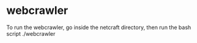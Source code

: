 # webcrawler
To run the webcrawler, go inside the netcraft directory, then run the bash script ./webcrawler <url>
